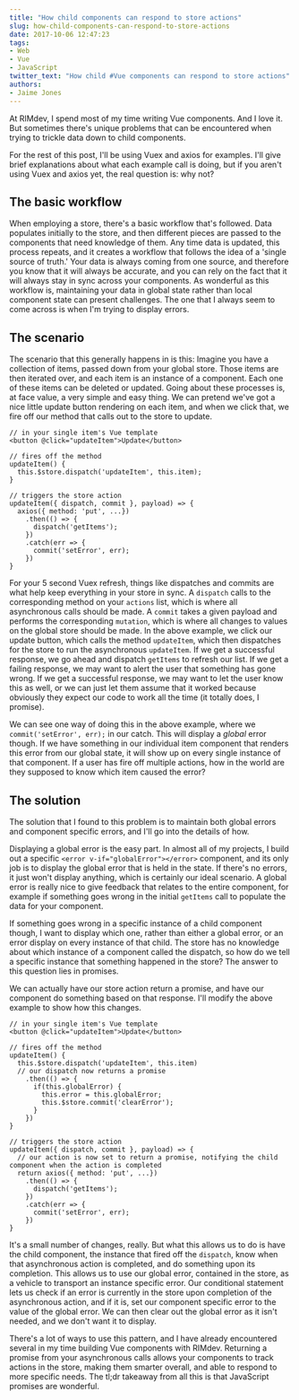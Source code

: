 ```yaml
---
title: "How child components can respond to store actions"
slug: how-child-components-can-respond-to-store-actions
date: 2017-10-06 12:47:23
tags:
- Web
- Vue
- JavaScript
twitter_text: "How child #Vue components can respond to store actions"
authors: 
- Jaime Jones
---
```


At RIMdev, I spend most of my time writing Vue components. And I love it. But sometimes there's unique problems that can be encountered when trying to trickle data down to child components.

For the rest of this post, I'll be using Vuex and axios for examples. I'll give brief explanations about what each example call is doing, but if you aren't using Vuex and axios yet, the real question is: why not?

## The basic workflow

When employing a store, there's a basic workflow that's followed. Data populates initially to the store, and then different pieces are passed to the components that need knowledge of them. Any time data is updated, this process repeats, and it creates a workflow that follows the idea of a 'single source of truth.' Your data is always coming from one source, and therefore you know that it will always be accurate, and you can rely on the fact that it will always stay in sync across your components. As wonderful as this workflow is, maintaining your data in global state rather than local component state can present challenges. The one that I always seem to come across is when I'm trying to display errors.

## The scenario

The scenario that this generally happens in is this:
Imagine you have a collection of items, passed down from your global store. Those items are then iterated over, and each item is an instance of a component. Each one of these items can be deleted or updated. Going about these processes is, at face value, a very simple and easy thing. We can pretend we've got a nice little update button rendering on each item, and when we click that, we fire off our method that calls out to the store to update.

```
// in your single item's Vue template
<button @click="updateItem">Update</button>

// fires off the method
updateItem() {
  this.$store.dispatch('updateItem', this.item);
}

// triggers the store action
updateItem({ dispatch, commit }, payload) => {
  axios({ method: 'put', ...})
    .then(() => {
      dispatch('getItems');
    })
    .catch(err => {
      commit('setError', err);
    })
}

```

For your 5 second Vuex refresh, things like dispatches and commits are what help keep everything in your store in sync. A `dispatch` calls to the corresponding method on your `actions` list, which is where all asynchronous calls should be made. A `commit` takes a given payload and performs the corresponding `mutation`, which is where all changes to values on the global store should be made. In the above example, we click our update button, which calls the method `updateItem`, which then dispatches for the store to run the asynchronous `updateItem`. If we get a successful response, we go ahead and dispatch `getItems` to refresh our list. If we get a failing response, we may want to alert the user that something has gone wrong. If we get a successful response, we may want to let the user know this as well, or we can just let them assume that it worked because obviously they expect our code to work all the time (it totally does, I promise).

We can see one way of doing this in the above example, where we `commit('setError', err);` in our catch. This will display a _global_ error though. If we have something in our individual item component that renders this error from our global state, it will show up on every single instance of that component. If a user has fire off multiple actions, how in the world are they supposed to know which item caused the error?

## The solution

The solution that I found to this problem is to maintain both global errors and component specific errors, and I'll go into the details of how.

Displaying a global error is the easy part. In almost all of my projects, I build out a specific `<error v-if="globalError"></error>` component, and its only job is to display the global error that is held in the state. If there's no errors, it just won't display anything, which is certainly our ideal scenario. A global error is really nice to give feedback that relates to the entire component, for example if something goes wrong in the initial `getItems` call to populate the data for your component.

If something goes wrong in a specific instance of a child component though, I want to display which one, rather than either a global error, or an error display on every instance of that child. The store has no knowledge about which instance of a component called the dispatch, so how do we tell a specific instance that something happened in the store? The answer to this question lies in promises.

We can actually have our store action return a promise, and have our component do something based on that response. I'll modify the above example to show how this changes.

```
// in your single item's Vue template
<button @click="updateItem">Update</button>

// fires off the method
updateItem() {
  this.$store.dispatch('updateItem', this.item)
  // our dispatch now returns a promise
    .then(() => {
      if(this.globalError) {
        this.error = this.globalError;
        this.$store.commit('clearError');
      }
    })
}

// triggers the store action
updateItem({ dispatch, commit }, payload) => {
  // our action is now set to return a promise, notifying the child component when the action is completed
  return axios({ method: 'put', ...})
    .then(() => {
      dispatch('getItems');
    })
    .catch(err => {
      commit('setError', err);
    })
}
```

It's a small number of changes, really. But what this allows us to do is have the child component, the instance that fired off the `dispatch`, know when that asynchronous action is completed, and do something upon its completion. This allows us to use our global error, contained in the store, as a vehicle to transport an instance specific error. Our conditional statement lets us check if an error is currently in the store upon completion of the asynchronous action, and if it is, set our component specific error to the value of the global error. We can then clear out the global error as it isn't needed, and we don't want it to display.

There's a lot of ways to use this pattern, and I have already encountered several in my time building Vue components with RIMdev. Returning a promise from your asynchronous calls allows your components to track actions in the store, making them smarter overall, and able to respond to more specific needs. The tl;dr takeaway from all this is that JavaScript promises are wonderful.
